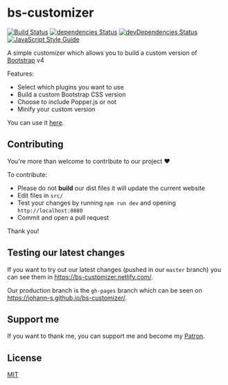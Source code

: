 # bs-customizer

[![Build Status](https://img.shields.io/appveyor/ci/Johann-S/bs-customizer/master.svg)](https://ci.appveyor.com/project/Johann-S/bs-customizer)
[![dependencies Status](https://img.shields.io/david/Johann-S/bs-customizer.svg)](https://david-dm.org/Johann-S/bs-customizer)
[![devDependencies Status](https://img.shields.io/david/dev/Johann-S/bs-customizer.svg)](https://david-dm.org/Johann-S/bs-customizer?type=dev)
[![JavaScript Style Guide](https://img.shields.io/badge/code_style-standard-brightgreen.svg)](https://standardjs.com/)

A simple customizer which allows you to build a custom version of [Bootstrap](https://getbootstrap.com/) v4

Features:

- Select which plugins you want to use
- Build a custom Bootstrap CSS version
- Choose to include Popper.js or not
- Minify your custom version

You can use it [here](https://johann-s.github.io/bs-customizer/).

## Contributing

You're more than welcome to contribute to our project :heart:

To contribute:

- Please do not **build** our dist files it will update the current website
- Edit files in `src/`
- Test your changes by running `npm run dev` and opening `http://localhost:8080`
- Commit and open a pull request

Thank you!

## Testing our latest changes

If you want to try out our latest changes (pushed in our `master` branch) you can see them in <https://bs-customizer.netlify.com/>.

Our production branch is the `gh-pages` branch which can be seen on <https://johann-s.github.io/bs-customizer/>.

## Support me

If you want to thank me, you can support me and become my [Patron](https://www.patreon.com/jservoire).

## License

[MIT](https://github.com/Johann-S/bs-customizer/blob/master/LICENSE)
